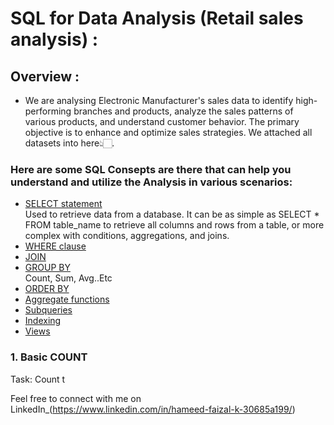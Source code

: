 # SQL for Data Analysis (Retail sales analysis) :
## Overview :
- We are analysing Electronic Manufacturer's sales data to identify high-performing branches and products, analyze the sales patterns of various products, and understand customer behavior. The primary objective is to enhance and optimize sales strategies. We attached all datasets into here👆🏻.
### Here are some SQL Consepts are there that can help you understand and utilize the Analysis in various scenarios:
- [SELECT statement](https://github.com/HameedFaizalK/SQL-for-Data-Analytics/blob/main/SQL%20SELECT%20Statement)<br>Used to retrieve data from a database. It can be as simple as SELECT * FROM table_name to retrieve all columns and rows from a table, or more complex with conditions, aggregations, and joins.
- [WHERE clause](https://github.com/HameedFaizalK/SQL-for-Data-Analytics/blob/main/SQL%20WHERE%20Clause.md)
- [JOIN](https://github.com/HameedFaizalK/SQL-for-Data-Analytics/blob/main/SQL%20JOINS.md)
- [GROUP BY](https://github.com/HameedFaizalK/SQL-for-Data-Analytics/blob/main/SQL%20GROUP%20BY%20Statements.md) <br>Count, Sum, Avg..Etc
- [ORDER BY](https://github.com/HameedFaizalK/SQL-for-Data-Analytics/blob/main/SQL%20ORDER%20BY%20Statement.md)
- [Aggregate functions](https://github.com/HameedFaizalK/SQL-for-Data-Analytics/blob/main/SQL%20AGGREGATE%20Functions.md)
- [Subqueries](https://github.com/HameedFaizalK/SQL-for-Data-Analytics/blob/main/SQL%20Subqueries.md)
- [Indexing](https://github.com/HameedFaizalK/SQL-for-Data-Analytics/blob/main/SQL%20INDEXING.md)
- [Views](https://github.com/HameedFaizalK/SQL-for-Data-Analytics/blob/main/SQL%20VIEWS.md)


### 1. Basic COUNT
Task: Count t

Feel free to connect with me on LinkedIn_(https://www.linkedin.com/in/hameed-faizal-k-30685a199/)
